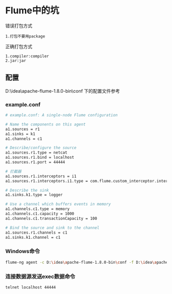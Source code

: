 # Flume中的坑
错误打包方式
```text
1.打包不要用package
```
正确打包方式
```text
1.compiler:compiler
2.jar:jar
```
## 配置
D:\idea\apache-flume-1.8.0-bin\conf 下的配置文件参考

### example.conf
```bash
# example.conf: A single-node Flume configuration

# Name the components on this agent
a1.sources = r1
a1.sinks = k1
a1.channels = c1

# Describe/configure the source
a1.sources.r1.type = netcat
a1.sources.r1.bind = localhost
a1.sources.r1.port = 44444

# 拦截器
a1.sources.r1.interceptors = i1
a1.sources.r1.interceptors.i1.type = com.flume.custom_interceptor.interceptor.CustomInterceptor$Builder

# Describe the sink
a1.sinks.k1.type = logger

# Use a channel which buffers events in memory
a1.channels.c1.type = memory
a1.channels.c1.capacity = 1000
a1.channels.c1.transactionCapacity = 100

# Bind the source and sink to the channel
a1.sources.r1.channels = c1
a1.sinks.k1.channel = c1
```
### Windows命令
```bash 
flume-ng agent -c D:\idea\apache-flume-1.8.0-bin\conf -f D:\idea\apache-flume-1.8.0-bin\conf\example.conf -n a1
```
### 连接数据源发送exec数据命令
```bash
telnet localhost 44444
```